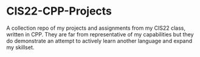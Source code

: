 # CIS22-CPP-Projects
A collection repo of my projects and assignments from my CIS22 class, written in CPP. They are far from representative of my capabilities but they do demonstrate an attempt to actively learn another language and expand my skillset.
